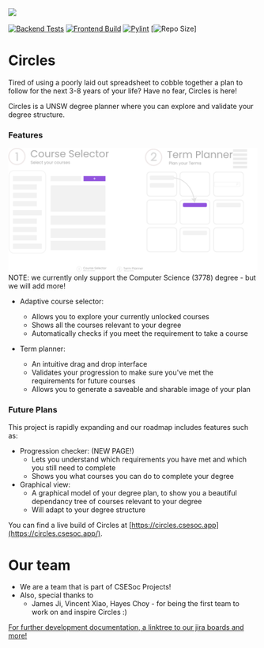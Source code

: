 <img src="https://img.shields.io/badge/-CSESoc-blue" />

[![Backend Tests](https://github.com/csesoc/Circles/actions/workflows/ci_BE.yml/badge.svg)](https://github.com/csesoc/Circles/actions/workflows/ci_BE.yml)
[![Frontend Build](https://github.com/csesoc/Circles/actions/workflows/ci_FE.yml/badge.svg)](https://github.com/csesoc/Circles/actions/workflows/ci_FE.yml)
[![Pylint](https://github.com/csesoc/Circles/actions/workflows/pylinter.yml/badge.svg)](https://github.com/csesoc/Circles/actions/workflows/pylinter.yml)
[![Repo Size](https://img.shields.io/github/languages/code-size/csesoc/Circles?label=repo%20size)]

# Circles

Tired of using a poorly laid out spreadsheet to cobble together a plan to follow for the next 3-8 years of your life? Have no fear, Circles is here!

Circles is a UNSW degree planner where you can explore and validate your degree structure.

### Features
<img src="https://raw.githubusercontent.com/csesoc/Circles/dev/frontend/src/assets/infographic.png">
NOTE: we currently only support the Computer Science (3778) degree - but we will add more!

- Adaptive course selector:
    - Allows you to explore your currently unlocked courses
    - Shows all the courses relevant to your degree
    - Automatically checks if you meet the requirement to take a course

- Term planner:
    - An intuitive drag and drop interface
    - Validates your progression to make sure you've met the requirements for future courses
    - Allows you to generate a saveable and sharable image of your plan

### Future Plans

This project is rapidly expanding and our roadmap includes features such as:

- Progression checker: (NEW PAGE!)
    - Lets you understand which requirements you have met and which you still need to complete
    - Shows you what courses you can do to complete your degree
- Graphical view:
    - A graphical model of your degree plan, to show you a beautiful dependancy tree of courses relevant to your degree
    - Will adapt to your degree structure

You can find a live build of Circles at [https://circles.csesoc.app](https://circles.csesoc.app/).

# Our team
- We are a team that is part of CSESoc Projects!
- Also, special thanks to
    - James Ji, Vincent Xiao, Hayes Choy - for being the first team to work on and inspire Circles :)

[For further development documentation, a linktree to our jira boards and more!](https://compclub.atlassian.net/wiki/spaces/C/pages/1664385928/About+Circles) 
